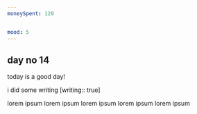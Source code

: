 ```yaml
---
moneySpent: 120


mood: 5
---
```

## day no 14
today is a good day!
 

i did some writing [writing:: true]

lorem ipsum lorem ipsum lorem ipsum lorem ipsum lorem ipsum
